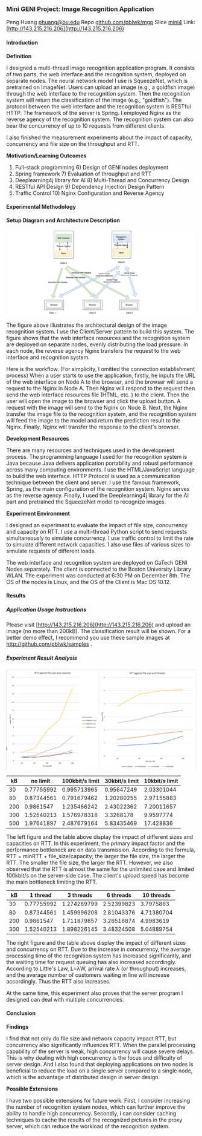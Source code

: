 ### Mini GENI Project: Image Recognition Application

Peng Huang phuang@bu.edu Repo [github.com/pblwk/mgp](github.com/pblwk/mgp)  Slice [mini4](https://portal.geni.net/secure/slice.php?slice_id=e4f16380-bbad-4901-a24d-402cc4c57aed)   Link: [http://143.215.216.206](http://143.215.216.206)

#### Introduction

**Definition** 

I designed a multi-thread image recognition application program. It consists of two parts, the web interface and the recognition system, deployed on separate nodes. The neural network model I use is SqueezeNet, which is pretrained on ImageNet. Users can upload an image (e.g., a goldfish image) through the web interface to the recognition system. Then the recognition system will return the classification of the image (e.g., "goldfish"). The protocol between the web interface and the recognition system is RESTful HTTP. The framework of the server is Spring. I employed Nginx as the reverse agency of the recognition system. The recognition system can also bear the concurrency of up to 10 requests from different clients.

I also finished the measurement experiments about the impact of capacity, concurrency and file size on the throughput and RTT. 

**Motivation/Learning Outcomes**

1) Full-stack programming           6) Design of GENI nodes deployment
2) Spring framework                     7) Evaluation of throughput and RTT
3) Deeplearning4j library for AI   8) Multi-Thread and Concurrency Design
4) RESTful API Design                    9) Dependency Injection Design Pattern
5) Traffic Control                           10) Nginx Configuration and Reverse Agency

#### Experimental Methodology

**Setup Diagram and Architecture Description** 

![image-20221208220659466](.report.assets/image-20221208220659466.png)



The figure above illustrates the architectural design of the image recognition system. I use the Client/Server pattern to build this system. The figure shows that the web interface resources and the recognition system are deployed on separate nodes, evenly distributing the load pressure. In each node, the reverse agency Nginx transfers the request to the web interface and recognition system. 

Here is the workflow. (For simplicity, I omitted the connection establishment process) When a user starts to use the application, firstly, he inputs the URL of the web interface on Node A to the browser, and the browser will send a request to the Nginx in Node A. Then Nginx will respond to the request then send the web interface resources file (HTML, etc. ) to the client. Then the user will open the image to the browser and click the upload button. A request with the image will send to the Nginx on Node B. Next, the Nginx transfer the image file to the recognition system, and the recognition system will feed the image to the model and return the prediction result to the Nginx. Finally, Nginx will transfer the response to the client's browser.

**Development Resources** 

There are many resources and techniques used in the development process. The programming language I used for the recognition system is Java because Java delivers application portability and robust performance across many computing environments. I use the HTML/JavaScript language to build the web interface. HTTP Protocol is used as a communication technique between the client and server. I use the famous framework, Spring, as the main configuration of the recognition system. Nginx serves as the reverse agency. Finally, I used the Deeplearning4j library for the AI part and pretrained the SqueezeNet model to recognize images.

**Experiment Environment** 

I designed an experiment to evaluate the impact of file size, concurrency and capacity on RTT. I use a multi-thread Python script to send requests simultaneously to simulate concurrency. I use traffic control to limit the rate to simulate different network capacities. I also use files of various sizes to simulate requests of different loads. 

The web interface and recognition system are deployed on GaTech GENI Nodes separately. The client is connected to the Boston University Library WLAN. The experiment was conducted at 6:30 PM on December 8th. The OS of the nodes is Linux, and the OS of the Client is Mac OS 10.12. 

#### Results

##### Application Usage Instructions
Please visit [http://143.215.216.206](http://143.215.216.206) and upload an image (no more than 200kB). The classification result will be shown. For a better demo effect, I recommend you use these sample images at http://github.com/pblwk/samples .

##### Experiment Result Analysis
![image-20221208210529883](.report.assets/image-20221208210529883.png)

| kB   | no limit   | 100kbit/s limit | 30kbit/s limit | 10kbit/s limit |
| ---- | ---------- | --------------- | -------------- | -------------- |
| 30   | 0.77755992 | 0.995713965     | 0.95647249     | 2.03301044     |
| 80   | 0.87344561 | 0.791679462     | 1.20280255     | 2.97155883     |
| 200  | 0.9861547  | 1.235466242     | 2.43022362     | 7.20011657     |
| 300  | 1.52540213 | 1.576978318     | 3.3268178      | 9.9597774      |
| 500  | 1.97641897 | 2.487679164     | 5.83435469     | 17.428836      |

The left figure and the table above display the impact of different sizes and capacities on RTT. In this experiment, the primary impact factor and the performance bottleneck are on data transmission. According to the formula, RTT = minRTT + file_size/capacity; the larger the file size, the larger the RTT. The smaller the file size, the larger the RTT. However, we also observed that the RTT is almost the same for the unlimited case and limited 100kbit/s on the server-side case. The client's upload speed has become the main bottleneck limiting the RTT.

| kB   | 1 thread   | 3 threads   | 6 threads  | 10 threads |
| ---- | ---------- | ----------- | ---------- | ---------- |
| 30   | 0.77755992 | 1.274289799 | 2.52399823 | 3.7975863  |
| 80   | 0.87344561 | 1.459996208 | 2.81043376 | 4.71380704 |
| 200  | 0.9861547  | 1.711879857 | 3.26518874 | 4.9983619  |
| 300  | 1.52540213 | 1.898226145 | 3.48324508 | 5.04889754 |

The right figure and the table above display the impact of different sizes and concurrency on RTT. Due to the increase in concurrency, the average processing time of the recognition system has increased significantly, and the waiting time for request queuing has also increased accordingly. According to Little's Law, L=λW, arrival rate λ (or throughput) increases, and the average number of customers waiting in line will increase accordingly. Thus the RTT also increases.

At the same time, this experiment also proves that the server program I designed can deal with multiple concurrencies.

#### Conclusion
**Findings** 

I find that not only do file size and network capacity impact RTT, but concurrency also significantly influences RTT. When the parallel processing capability of the server is weak, high concurrency will cause severe delays. This is why dealing with high concurrency is the focus and difficulty of server design. And I also found that deploying applications on two nodes is beneficial to reduce the load on a single server compared to a single node, which is the advantage of distributed design in server design.

**Possible Extensions** 

I have two possible extensions for future work. First, I consider increasing the number of recognition system nodes, which can further improve the ability to handle high concurrency. Secondly, I can consider caching techniques to cache the results of the recognized pictures in the proxy server, which can reduce the workload of the recognition system.













#### 
